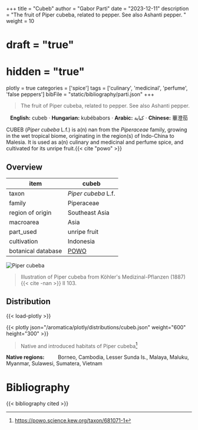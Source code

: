 +++
title = "Cubeb"
author = "Gabor Parti"
date = "2023-12-11"
description = "The fruit of Piper cubeba, related to pepper. See also Ashanti pepper. "
weight = 10
# draft = "true"
# hidden = "true"
plotly = true
categories = ['spice']
tags = ['culinary', 'medicinal', 'perfume', 'false peppers']
bibFile = "static/bibliography/parti.json"
+++

>The fruit of Piper cubeba, related to pepper. See also Ashanti pepper.  [<i class="fab fa-wikipedia-w"></i>](https://en.wikipedia.org/wiki/Piper_cubeba)



<center>

**English:** cubeb · **Hungarian:** kubébabors · **Arabic:** <span class="arabic-text" dir="rtl">كبابة</span> · **Chinese:** <span class="traditional-chinese-text">蓽澄茄</span>

</center>

CUBEB (*Piper cubeba* L.f.) is a(n) nan from the *Piperaceae* family, growing in the wet tropical biome, originating in the region(s) of Indo-China to Malesia. It is used as a(n) culinary and medicinal and perfume spice, and cultivated for its unripe fruit.{{< cite "powo" >}}

## Overview

|       item       |                       cubeb                       |
|------------------|---------------------------------------------------|
|       taxon      |                *Piper cubeba* L.f.                |
|      family      |                     Piperaceae                    |
| region of origin |                   Southeast Asia                  |
|     macroarea    |                        Asia                       |
|     part_used    |                    unripe fruit                   |
|    cultivation   |                     Indonesia                     |
|botanical database|[POWO](https://powo.science.kew.org/taxon/681071-1)|

![Piper cubeba](/images/illustrations/cubeb.png?width=40rem "Illustration of Piper cubeba from Köhler's Medizinal-Pflanzen (1887)")

>Illustration of Piper cubeba from Köhler's Medizinal-Pflanzen (1887){{< cite -nan >}} II 103.

## Distribution

{{< load-plotly >}}

{{< plotly json="/aromatica/plotly/distributions/cubeb.json" weight="600" height="300" >}}

>Native and introduced habitats of Piper cubeba[^powo]

[^powo]: https://powo.science.kew.org/taxon/681071-1

<p style="text-align:left;">

**Native regions:** &ensp; &ensp; &ensp; Borneo, Cambodia, Lesser Sunda Is., Malaya, Maluku, Myanmar, Sulawesi, Sumatera, Vietnam

</p>



# Bibliography

{{< bibliography cited >}}

